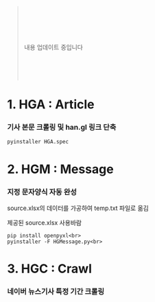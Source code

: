 
>  <br><br><br><br><br> 내용 업데이트 중입니다 <br><br><br><br><br>


# 1. HGA : Article
### 기사 본문 크롤링 및 han.gl 링크 단축

```
pyinstaller HGA.spec
```
# 2. HGM : Message
### 지정 문자양식 자동 완성

source.xlsx의 데이터를 가공하여
temp.txt 파일로 옮김

제공된 source.xlsx 사용바람

```
pip install openpyxl<br>
pyinstaller -F HGMessage.py<br>
```

# 3. HGC : Crawl
### 네이버 뉴스기사 특정 기간 크롤링
```

```
